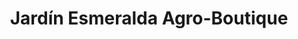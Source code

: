 ---
title: "Jardín Esmeralda Agro-Boutique"
url: /bayamon/jardin-esmeralda-agro-boutique/
shop: Garten-Center
---